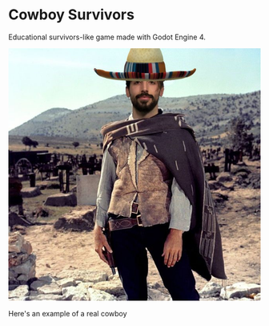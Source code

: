 # Cowboy Survivors

Educational survivors-like game made with Godot Engine 4.

![Real cowboy image](assets/massimo.jpg)

Here's an example of a real cowboy